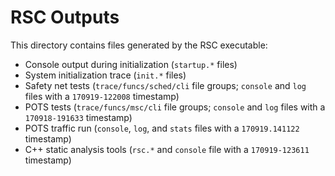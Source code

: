 # RSC Outputs

This directory contains files generated by the RSC executable:

* Console output during initialization (`startup.*` files)
* System initialization trace (`init.*` files)
* Safety net tests (`trace/funcs/sched/cli` file groups; `console` and `log` files with a  `170919-122008` timestamp)
* POTS tests (`trace/funcs/msc/cli` file groups; `console` and `log` files with a `170918-191633` timestamp)
* POTS traffic run (`console`, `log`, and `stats` files with a `170919.141122` timestamp)
* C++ static analysis tools (`rsc.*` and `console` file with a `170919-123611` timestamp)
